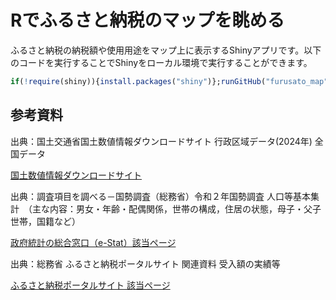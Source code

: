 # Rでふるさと納税のマップを眺める

ふるさと納税の納税額や使用用途をマップ上に表示するShinyアプリです。以下のコードを実行することでShinyをローカル環境で実行することができます。

```r
if(!require(shiny)){install.packages("shiny")};runGitHub("furusato_map", "sb8001at")
```

## 参考資料

出典：国土交通省国土数値情報ダウンロードサイト 行政区域データ(2024年) 全国データ

[国土数値情報ダウンロードサイト](https://nlftp.mlit.go.jp/ksj/gml/datalist/KsjTmplt-N03-2024.html)

出典：調査項目を調べる－国勢調査（総務省）令和２年国勢調査 人口等基本集計　（主な内容：男女・年齢・配偶関係，世帯の構成，住居の状態，母子・父子世帯，国籍など）

[政府統計の総合窓口（e-Stat）該当ページ](https://www.e-stat.go.jp/stat-search/files?page=1&layout=datalist&toukei=00200521&tstat=000001136464&cycle=0&tclass1=000001136466&tclass2val=0&metadata=1&data=1)

出典：総務省 ふるさと納税ポータルサイト 関連資料 受入額の実績等

[ふるさと納税ポータルサイト 該当ページ](https://www.soumu.go.jp/main_sosiki/jichi_zeisei/czaisei/czaisei_seido/furusato/archive/)